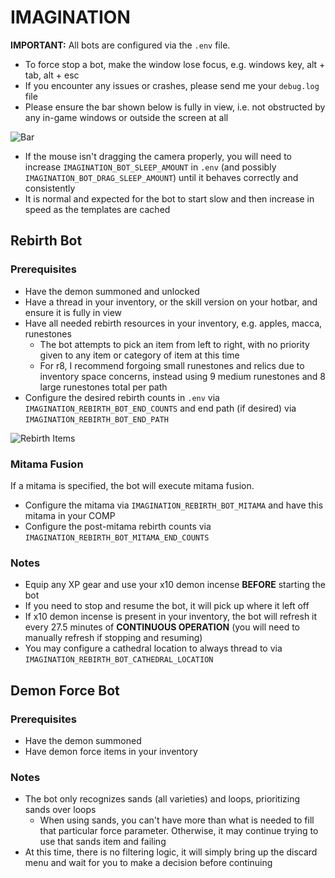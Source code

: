 # IMAGINATION

**IMPORTANT:** All bots are configured via the `.env` file.

- To force stop a bot, make the window lose focus, e.g. windows key, alt + tab, alt + esc
- If you encounter any issues or crashes, please send me your `debug.log` file
- Please ensure the bar shown below is fully in view, i.e. not obstructed by any in-game windows or outside the screen at all

![Bar](https://external-content.duckduckgo.com/iu/?u=https://drive.google.com/uc?id=1V54-CUXLqMKLJBsZ58GY04wGli3VAEeF)

- If the mouse isn't dragging the camera properly, you will need to increase `IMAGINATION_BOT_SLEEP_AMOUNT` in `.env` (and possibly `IMAGINATION_BOT_DRAG_SLEEP_AMOUNT`) until it behaves correctly and consistently
- It is normal and expected for the bot to start slow and then increase in speed as the templates are cached

## Rebirth Bot

### Prerequisites

- Have the demon summoned and unlocked
- Have a thread in your inventory, or the skill version on your hotbar, and ensure it is fully in view
- Have all needed rebirth resources in your inventory, e.g. apples, macca, runestones
  - The bot attempts to pick an item from left to right, with no priority given to any item or category of item at this time
  - For r8, I recommend forgoing small runestones and relics due to inventory space concerns, instead using 9 medium runestones and 8 large runestones total per path
- Configure the desired rebirth counts in `.env` via `IMAGINATION_REBIRTH_BOT_END_COUNTS` and end path (if desired) via `IMAGINATION_REBIRTH_BOT_END_PATH`

![Rebirth Items](https://external-content.duckduckgo.com/iu/?u=https://drive.google.com/uc?id=1uN3Pw0trk65qLLSzgNU8tCeVXlawB_OV)

### Mitama Fusion
If a mitama is specified, the bot will execute mitama fusion.
- Configure the mitama via `IMAGINATION_REBIRTH_BOT_MITAMA` and have this mitama in your COMP
- Configure the post-mitama rebirth counts via `IMAGINATION_REBIRTH_BOT_MITAMA_END_COUNTS`

### Notes
- Equip any XP gear and use your x10 demon incense **BEFORE** starting the bot
- If you need to stop and resume the bot, it will pick up where it left off
- If x10 demon incense is present in your inventory, the bot will refresh it every 27.5 minutes of **CONTINUOUS OPERATION** (you will need to manually refresh if stopping and resuming)
- You may configure a cathedral location to always thread to via `IMAGINATION_REBIRTH_BOT_CATHEDRAL_LOCATION`

## Demon Force Bot

### Prerequisites
- Have the demon summoned
- Have demon force items in your inventory

### Notes
- The bot only recognizes sands (all varieties) and loops, prioritizing sands over loops
  - When using sands, you can't have more than what is needed to fill that particular force parameter. Otherwise, it may continue trying to use that sands item and failing
- At this time, there is no filtering logic, it will simply bring up the discard menu and wait for you to make a decision before continuing
